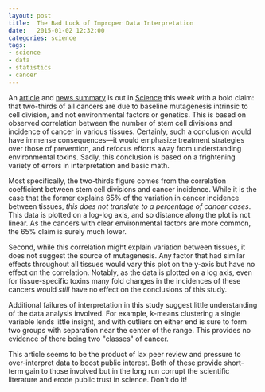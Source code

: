 ```yaml
---
layout: post
title:  The Bad Luck of Improper Data Interpretation
date:   2015-01-02 12:32:00
categories: science
tags:
- science
- data
- statistics
- cancer
---
```


An [article](https://www.sciencemag.org/content/347/6217/78.full) and [news summary](https://www.sciencemag.org/content/347/6217/12.full) is out in [Science](https://www.sciencemag.org) this week with a bold claim: that two-thirds of all cancers are due to baseline mutagenesis intrinsic to cell division, and not environmental factors or genetics. This is based on observed correlation between the number of stem cell divisions and incidence of cancer in various tissues. Certainly, such a conclusion would have immense consequences—it would emphasize treatment strategies over those of prevention, and refocus efforts away from understanding environmental toxins. Sadly, this conclusion is based on a frightening variety of errors in interpretation and basic math.

Most specifically, the two-thirds figure comes from the correlation coefficient between stem cell divisions and cancer incidence. While it is the case that the former explains 65% of the variation in cancer incidence between tissues, _this does not translate to a percentage of cancer cases_. This data is plotted on a log-log axis, and so distance along the plot is not linear. As the cancers with clear environmental factors are more common, the 65% claim is surely much lower.

Second, while this correlation might explain variation between tissues, it does not suggest the source of mutagenesis. Any factor that had similar effects throughout all tissues would vary this plot on the y-axis but have no effect on the correlation. Notably, as the data is plotted on a log axis, even for tissue-specific toxins many fold changes in the incidences of these cancers would _still_ have no effect on the conclusions of this study.

Additional failures of interpretation in this study suggest little understanding of the data analysis involved. For example, k-means clustering a single variable lends little insight, and with outliers on either end is sure to form two groups with separation near the center of the range. This provides no evidence of there being two "classes" of cancer.

This article seems to be the product of lax peer review and pressure to over-interpret data to boost public interest. Both of these provide short-term gain to those involved but in the long run corrupt the scientific literature and erode public trust in science. Don't do it!
